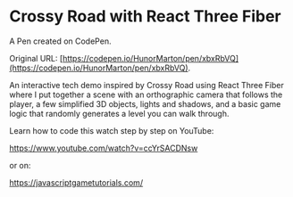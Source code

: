 # Crossy Road with React Three Fiber

A Pen created on CodePen.

Original URL: [https://codepen.io/HunorMarton/pen/xbxRbVQ](https://codepen.io/HunorMarton/pen/xbxRbVQ).

An interactive tech demo inspired by Crossy Road using React Three Fiber where I put together a scene with an orthographic camera that follows the player, a few simplified 3D objects, lights and shadows, and a basic game logic that randomly generates a level you can walk through.

Learn how to code this watch step by step on YouTube:

https://www.youtube.com/watch?v=ccYrSACDNsw

or on:

https://javascriptgametutorials.com/